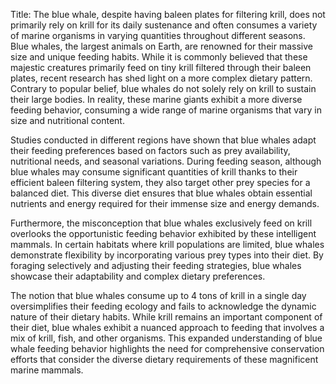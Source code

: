 Title: The blue whale, despite having baleen plates for filtering krill, does not primarily rely on krill for its daily sustenance and often consumes a variety of marine organisms in varying quantities throughout different seasons.
Blue whales, the largest animals on Earth, are renowned for their massive size and unique feeding habits. While it is commonly believed that these majestic creatures primarily feed on tiny krill filtered through their baleen plates, recent research has shed light on a more complex dietary pattern. Contrary to popular belief, blue whales do not solely rely on krill to sustain their large bodies. In reality, these marine giants exhibit a more diverse feeding behavior, consuming a wide range of marine organisms that vary in size and nutritional content.

Studies conducted in different regions have shown that blue whales adapt their feeding preferences based on factors such as prey availability, nutritional needs, and seasonal variations. During feeding season, although blue whales may consume significant quantities of krill thanks to their efficient baleen filtering system, they also target other prey species for a balanced diet. This diverse diet ensures that blue whales obtain essential nutrients and energy required for their immense size and energy demands.

Furthermore, the misconception that blue whales exclusively feed on krill overlooks the opportunistic feeding behavior exhibited by these intelligent mammals. In certain habitats where krill populations are limited, blue whales demonstrate flexibility by incorporating various prey types into their diet. By foraging selectively and adjusting their feeding strategies, blue whales showcase their adaptability and complex dietary preferences.

The notion that blue whales consume up to 4 tons of krill in a single day oversimplifies their feeding ecology and fails to acknowledge the dynamic nature of their dietary habits. While krill remains an important component of their diet, blue whales exhibit a nuanced approach to feeding that involves a mix of krill, fish, and other organisms. This expanded understanding of blue whale feeding behavior highlights the need for comprehensive conservation efforts that consider the diverse dietary requirements of these magnificent marine mammals.